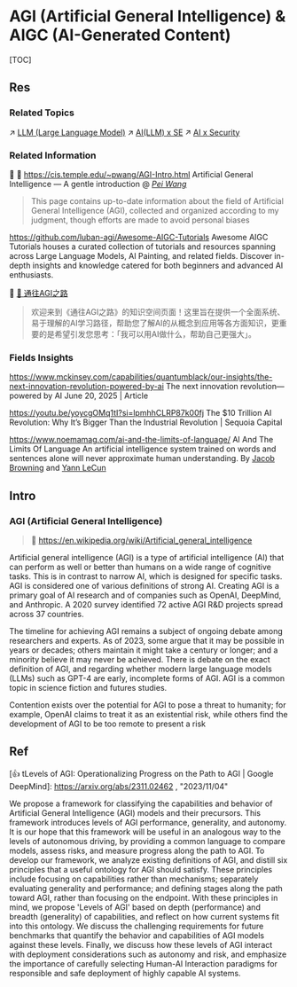 # AGI (Artificial General Intelligence) & AIGC (AI-Generated Content)

[TOC]



## Res
### Related Topics
↗ [LLM (Large Language Model)](../Natural%20Language%20Processing%20(NLP)/🦑%20LLM%20(Large%20Language%20Model)/LLM%20(Large%20Language%20Model).md)
↗ [AI(LLM) x SE](../../../Software%20Engineering/🤖%20AI(LLM)%20x%20SE/AI(LLM)%20x%20SE.md)
↗ [AI x Security](../../../CyberSecurity/🤖%20AI%20x%20Security/AI%20x%20Security.md)


### Related Information
📄 🤔 https://cis.temple.edu/~pwang/AGI-Intro.html
Artificial General Intelligence — A gentle introduction
@ _[Pei Wang](http://www.cis.temple.edu/%7Epwang/)_

> This page contains up-to-date information about the field of Artificial General Intelligence (AGI), collected and organized according to my judgment, though efforts are made to avoid personal biases

https://github.com/luban-agi/Awesome-AIGC-Tutorials
Awesome AIGC Tutorials houses a curated collection of tutorials and resources spanning across Large Language Models, AI Painting, and related fields. Discover in-depth insights and knowledge catered for both beginners and advanced AI enthusiasts.


📄 [🌈 通往AGI之路​](https://ywh1bkansf.feishu.cn/wiki/QPe5w5g7UisbEkkow8XcDmOpn8e)

> 欢迎来到《通往AGI之路》的知识空间页面！这里旨在提供一个全面系统、易于理解的AI学习路径，帮助您了解AI的从概念到应用等各方面知识，更重要的是希望引发您思考：「我可以用AI做什么，帮助自己更强大」。​


### Fields Insights
https://www.mckinsey.com/capabilities/quantumblack/our-insights/the-next-innovation-revolution-powered-by-ai
The next innovation revolution—powered by AI
June 20, 2025 | Article

https://youtu.be/yoycgOMq1tI?si=lpmhhCLRP87k00fj
The $10 Trillion AI Revolution: Why It’s Bigger Than the Industrial Revolution | Sequoia Capital

https://www.noemamag.com/ai-and-the-limits-of-language/
AI And The Limits Of Language
An artificial intelligence system trained on words and sentences alone will never approximate human understanding.
By [Jacob Browning](https://www.noemamag.com/author/jacobbrowning/) and [Yann LeCun](https://www.noemamag.com/author/yann-lecun/)



## Intro
### AGI (Artificial General Intelligence)
> 🔗 https://en.wikipedia.org/wiki/Artificial_general_intelligence

Artificial general intelligence (AGI) is a type of artificial intelligence (AI) that can perform as well or better than humans on a wide range of cognitive tasks. This is in contrast to narrow AI, which is designed for specific tasks. AGI is considered one of various definitions of strong AI.
Creating AGI is a primary goal of AI research and of companies such as OpenAI, DeepMind, and Anthropic. A 2020 survey identified 72 active AGI R&D projects spread across 37 countries.

The timeline for achieving AGI remains a subject of ongoing debate among researchers and experts. As of 2023, some argue that it may be possible in years or decades; others maintain it might take a century or longer; and a minority believe it may never be achieved. There is debate on the exact definition of AGI, and regarding whether modern large language models (LLMs) such as GPT-4 are early, incomplete forms of AGI. AGI is a common topic in science fiction and futures studies.

Contention exists over the potential for AGI to pose a threat to humanity; for example, OpenAI claims to treat it as an existential risk, while others find the development of AGI to be too remote to present a risk



## Ref
[Why You Should (and Shouldn't) Use AI Content Generation]: https://www.clearscope.io/blog/ai-content-generation

[AI-Generated Content (AIGC): A Survey | Jiayang Wu, Wensheng Gan, Zefeng Chen, Shicheng Wan, Hong Lin]: https://arxiv.org/abs/2304.06632v1 

[👍 AI安全论文 (32)南洋理工大学刘杨教授——网络空间安全和AIGC整合之道学习笔记及强推（InForSec）]: https://mp.weixin.qq.com/s/kZfsa7oi_e9rTTjSQR7mXg

[👍 A Comprehensive Survey of AI-Generated Content (AIGC): A History of Generative AI from GAN to ChatGPT | Yihan Cao, Siyu Li, Yixin Liu, Zhiling Yan, Yutong Dai, Philip S. Yu, Lichao Sun]: https://arxiv.org/abs/2303.04226

[👍 tLevels of AGI: Operationalizing Progress on the Path to AGI | Google DeepMind]: https://arxiv.org/abs/2311.02462 , "2023/11/04"

We propose a framework for classifying the capabilities and behavior of Artificial General Intelligence (AGI) models and their precursors. This framework introduces levels of AGI performance, generality, and autonomy. It is our hope that this framework will be useful in an analogous way to the levels of autonomous driving, by providing a common language to compare models, assess risks, and measure progress along the path to AGI. To develop our framework, we analyze existing definitions of AGI, and distill six principles that a useful ontology for AGI should satisfy. These principles include focusing on capabilities rather than mechanisms; separately evaluating generality and performance; and defining stages along the path toward AGI, rather than focusing on the endpoint. With these principles in mind, we propose 'Levels of AGI' based on depth (performance) and breadth (generality) of capabilities, and reflect on how current systems fit into this ontology. We discuss the challenging requirements for future benchmarks that quantify the behavior and capabilities of AGI models against these levels. Finally, we discuss how these levels of AGI interact with deployment considerations such as autonomy and risk, and emphasize the importance of carefully selecting Human-AI Interaction paradigms for responsible and safe deployment of highly capable AI systems.

[AI-Generated Content (AIGC) for Various Data Modalities: A Survey | LIN GENG FOO, HOSSEIN RAHMANI, JUN LIU]: https://www.researchgate.net/profile/Lin-Geng-Foo/publication/373450974_AI-Generated_Content_AIGC_for_Various_Data_Modalities_A_Survey/links/656ac2b8ce88b87031281ca4/AI-Generated-Content-AIGC-for-Various-Data-Modalities-A-Survey.pdf
